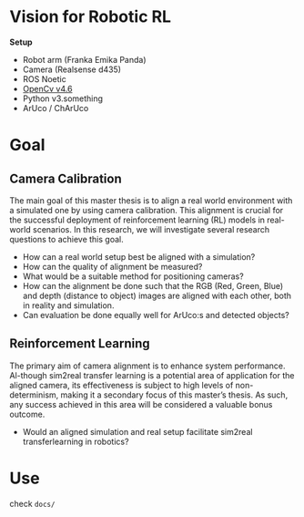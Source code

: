 # Vision for Robotic RL

**Setup**
- Robot arm (Franka Emika Panda)
- Camera (Realsense d435)
- ROS Noetic
- [OpenCv v4.6](https://docs.opencv.org/4.6.0/)
- Python v3.something
- ArUco / ChArUco

# Goal
## Camera Calibration
The main goal of this master thesis is to align a real world environment with a simulated one by using camera calibration. This alignment is crucial for the successful deployment of reinforcement learning (RL) models in real-world scenarios. In this research, we will investigate several research questions to achieve this goal.

- How can a real world setup best be aligned with a simulation?
- How can the quality of alignment be measured?
- What would be a suitable method for positioning cameras?
- How can the alignment be done such that the RGB (Red, Green, Blue) and depth (distance to object) images are aligned with each other, both in reality and simulation.
- Can evaluation be done equally well for ArUco:s and detected objects?

## Reinforcement Learning
The primary aim of camera alignment is to enhance system performance. Al-though sim2real transfer learning is a potential area of application for the aligned camera, its effectiveness is subject to high levels of non-determinism, making it a secondary focus of this master’s thesis. As such, any success achieved in this area will be considered a valuable bonus outcome.

- Would an aligned simulation and real setup facilitate sim2real transferlearning in robotics?


# Use
check `docs/`
